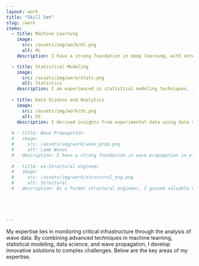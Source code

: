 ```yaml
---
layout: work
title: "Skill Set"
slug: /work
items:
  - title: Machine Learning
    image:
      src: /assets/img/work/ml.png
      alt: ML
    description: I have a strong foundation in deep learning, with extensive experience in frameworks like PyTorch and TensorFlow, and a solid understanding of modern model architectures, such as CNNs, VAEs, LSTMs, WaveNet, and Diffusion models, and their applications. I am also proficient in classical machine learning approaches, including decision tree models, gradient boosting techniques, and support vector machines (SVMs).

  - title: Statistical Modeling
    image:
      src: /assets/img/work/stats.png
      alt: Statistics
    description: I am experienced in statistical modeling techniques, including regression analysis, Bayesian inference, and generalized linear models, to derive  make inferences from experimentally collected data.
  
  - title: Data Science and Analytics
    image:
      src: /assets/img/work/ds.png
      alt: DS
    description: I derived insights from experimental data using data science techniques and have automated data pipelines, integrated data across databases using SQL, and performed ETL operations. Additionally, I built real-time dashboards to provide timely insights and enable data-driven adjustments during experiments.
  
  # - title: Wave Propagation
  #   image:
  #     src: /assets/img/work/wave_prop.png
  #     alt: Lamb Waves
  #   description: I have a strong foundation in wave propagation in elastic solids, from deriving wave partial differential equations (PDEs) to applying boundary conditions for various scenarios. I am skilled in simulating wave behavior using numerical methods and modeling it in finite element software. Recently, my focus has been on enhancing simulation efficiency through physics-based machine learning techniques.
  
  # - title: ex-Structural engineer
  #   image:
  #     src: /assets/img/work/structural_eng.png
  #     alt: Structural
  #   description: As a former structural engineer, I gained valuable experience collaborating within multi-disciplinary teams, including architects, various engineering disciplines, and contractors. This role honed my ability to communicate effectively, coordinate across diverse expertise, and contribute to complex, team-driven projects.





---
```


My expertise lies in monitoring critical infrastructure through the analysis of wave data. By combining advanced techniques in machine learning, statistical modeling, data science, and wave propagation, I develop innovative solutions to complex challenges. Below are the key areas of my expertise.
<br />
<br />

